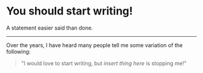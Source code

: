 # You should start writing!

A statement easier said than done.  

---

Over the years, I have heard many people tell me some variation of the following:

>"I would love to start writing, but *insert thing here* is stopping me!"
